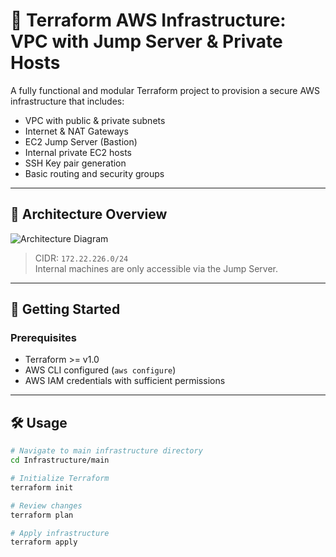 # 🔐 Terraform AWS Infrastructure: VPC with Jump Server & Private Hosts

A fully functional and modular Terraform project to provision a secure AWS infrastructure that includes:

- VPC with public & private subnets  
- Internet & NAT Gateways  
- EC2 Jump Server (Bastion)  
- Internal private EC2 hosts  
- SSH Key pair generation  
- Basic routing and security groups  

---

## 📌 Architecture Overview

![Architecture Diagram](./path/to/your-image.png)

> CIDR: `172.22.226.0/24`  
> Internal machines are only accessible via the Jump Server.

---

## 🚀 Getting Started

### Prerequisites

- Terraform >= v1.0
- AWS CLI configured (`aws configure`)
- AWS IAM credentials with sufficient permissions

---

## 🛠️ Usage

```bash
# Navigate to main infrastructure directory
cd Infrastructure/main

# Initialize Terraform
terraform init

# Review changes
terraform plan

# Apply infrastructure
terraform apply
